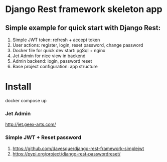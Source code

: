 # Django Rest framework skeleton app
## Simple example for quick start with Django Rest:
1. Simple JWT token: refresh + accept token 
2. User actions: register, login, reset password, change password
3. Docker file for quick dev start: pgSql + nginx
4. Jet Admin for nice view in backend
5. Admin backend: login, password reset
6. Base project configuration: app structure

# Install
docker compose up

### Jet Admin
http://jet.geex-arts.com/
### Simple JWT + Reset password
1. https://github.com/davesque/django-rest-framework-simplejwt
2. https://pypi.org/project/django-rest-passwordreset/

